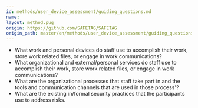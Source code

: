 ```yaml
---
id: methods/user_device_assessment/guiding_questions.md
name: 
layout: method.pug
origin: https://github.com/SAFETAG/SAFETAG
origin_path: master/en/methods/user_device_assessment/guiding_questions.md
---
```

* What work and personal devices do staff use to accomplish their work, store work related files, or engage in work communications?
* What organizational and external/personal services  do staff use to accomplish their work, store work related files, or engage in work communications?
* What are the organizational processes that staff take part in and the tools and communication channels that are used in those process'?
* What are the existing in/formal security practices that the participants use to address risks.

